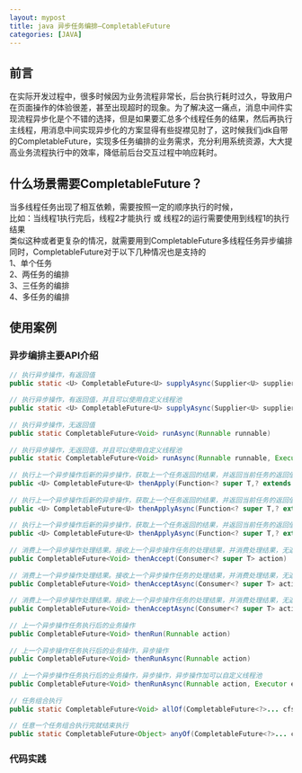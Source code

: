 ```yaml
---
layout: mypost
title: java 异步任务编排—CompletableFuture
categories: [JAVA]
---
```


## 前言
在实际开发过程中，很多时候因为业务流程非常长，后台执行耗时过久，导致用户在页面操作的体验很差，甚至出现超时的现象。为了解决这一痛点，消息中间件实现流程异步化是个不错的选择，但是如果要汇总多个线程任务的结果，然后再执行主线程，用消息中间实现异步化的方案显得有些捉襟见肘了，这时候我们jdk自带的CompletableFuture，实现多任务编排的业务需求，充分利用系统资源，大大提高业务流程执行中的效率，降低前后台交互过程中响应耗时。

## 什么场景需要CompletableFuture？
当多线程任务出现了相互依赖，需要按照一定的顺序执行的时候，  
比如：当线程1执行完后，线程2才能执行 或 线程2的运行需要使用到线程1的执行结果  
类似这种或者更复杂的情况，就需要用到CompletableFuture多线程任务异步编排  
同时，CompletableFuture对于以下几种情况也是支持的  
1、单个任务  
2、两任务的编排  
3、三任务的编排  
4、多任务的编排  

## 使用案例

### 异步编排主要API介绍
````java
// 执行异步操作，有返回值
public static <U> CompletableFuture<U> supplyAsync(Supplier<U> supplier)
 
// 执行异步操作，有返回值，并且可以使用自定义线程池
public static <U> CompletableFuture<U> supplyAsync(Supplier<U> supplier, Executor executor)
 
// 执行异步操作，无返回值
public static CompletableFuture<Void> runAsync(Runnable runnable)
 
// 执行异步操作，无返回值，并且可以使用自定义线程池
public static CompletableFuture<Void> runAsync(Runnable runnable, Executor executor)
 
// 执行上一个异步操作后新的异步操作，获取上一个任务返回的结果，并返回当前任务的返回值
public <U> CompletableFuture<U> thenApply(Function<? super T,? extends U> fn)
 
// 执行上一个异步操作后新的异步操作，获取上一个任务返回的结果，并返回当前任务的返回值，异步操作
public <U> CompletableFuture<U> thenApplyAsync(Function<? super T,? extends U> fn)
 
// 执行上一个异步操作后新的异步操作，获取上一个任务返回的结果，并返回当前任务的返回值，异步操作加可以自定义线程池
public <U> CompletableFuture<U> thenApplyAsync(Function<? super T,? extends U> fn, Executor executor)
 
// 消费上一个异步操作处理结果。接收上一个异步操作任务的处理结果，并消费处理结果，无返回结果
public CompletableFuture<Void> thenAccept(Consumer<? super T> action)
 
// 消费上一个异步操作处理结果。接收上一个异步操作任务的处理结果，并消费处理结果，无返回结果，异步操作
public CompletableFuture<Void> thenAcceptAsync(Consumer<? super T> action)
 
// 消费上一个异步操作处理结果。接收上一个异步操作任务的处理结果，并消费处理结果，无返回结果，异步操作，异步操作加可以自定义线程池
public CompletableFuture<Void> thenAcceptAsync(Consumer<? super T> action, Executor executor)
 
// 上一个异步操作任务执行后的业务操作
public CompletableFuture<Void> thenRun(Runnable action)
 
// 上一个异步操作任务执行后的业务操作，异步操作
public CompletableFuture<Void> thenRunAsync(Runnable action)
 
// 上一个异步操作任务执行后的业务操作，异步操作，异步操作加可以自定义线程池
public CompletableFuture<Void> thenRunAsync(Runnable action, Executor executor)
 
// 任务组合执行
public static CompletableFuture<Void> allOf(CompletableFuture<?>... cfs)
 
// 任意一个任务组合执行完就结束执行
public static CompletableFuture<Object> anyOf(CompletableFuture<?>... cfs)

````

### 代码实践